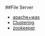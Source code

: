 ##File Server
- [apache+was](https://github.com/pizzazaza/InternOutstagram/blob/master/study/markdown/fileserver/apache+was.md)
- [Clustering](https://github.com/pizzazaza/InternOutstagram/blob/master/study/markdown/fileserver/Clustering.md)
- [zookeeper](https://github.com/pizzazaza/InternOutstagram/blob/master/study/markdown/fileserver/zookeeper.md)


